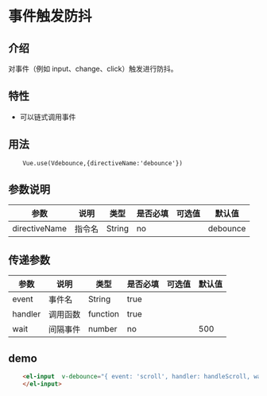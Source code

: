 # 事件触发防抖

## 介绍

对事件（例如 input、change、click）触发进行防抖。

## 特性

- 可以链式调用事件

## 用法

```
    Vue.use(Vdebounce,{directiveName:'debounce'})
```

## 参数说明

| 参数          | 说明   | 类型   | 是否必填 | 可选值 | 默认值   |
| ------------- | ------ | ------ | -------- | ------ | -------- |
| directiveName | 指令名 | String | no       |        | debounce |

## 传递参数
| 参数          | 说明   | 类型   | 是否必填 | 可选值 | 默认值   |
| ------------- | ------ | ------ | -------- | ------ | -------- |
| event | 事件名 | String | true       |        |  |
| handler | 调用函数 | function | true       |        |  |
| wait | 间隔事件 | number | no       |        | 500 |
## demo

```HTML
    <el-input  v-debounce="{ event: 'scroll', handler: handleScroll, wait: 100 }">
    </el-input>
```
